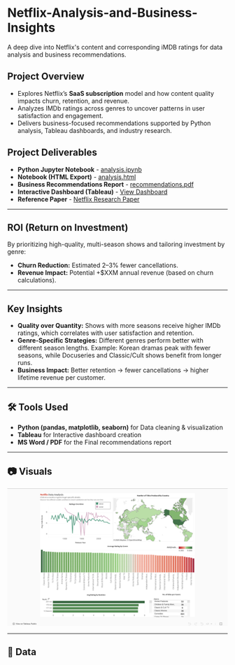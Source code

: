 # Netflix-Analysis-and-Business-Insights
A deep dive into Netflix's content and corresponding iMDB ratings for data analysis and business recommendations. 

## Project Overview

-  Explores Netflix’s **SaaS subscription** model and how content quality impacts churn, retention, and revenue.  
- Analyzes IMDb ratings across genres to uncover patterns in user satisfaction and engagement.  
-  Delivers business-focused recommendations supported by Python analysis, Tableau dashboards, and industry research.


  ## Project Deliverables
  
- **Python Jupyter Notebook** - [analysis.ipynb](notebooks/Netflix_Portifolio.ipynb)  
- **Notebook (HTML Export)** - [analysis.html](notebooks/Netflix_Portifolio.html)  
- **Business Recommendations Report** - [recommendations.pdf](reports/recommendation.pdf)  
- **Interactive Dashboard (Tableau)** - [View Dashboard](https://public.tableau.com/shared/M2N53BDWP?:display_count=n&:origin=viz_share_link)  
- **Reference Paper** - [Netflix Research Paper](reports/paper)  


---

##  ROI (Return on Investment)  

By prioritizing high-quality, multi-season shows and tailoring investment by genre:  
- **Churn Reduction:** Estimated 2–3% fewer cancellations.  
- **Revenue Impact:** Potential +$XXM annual revenue (based on churn calculations).  

---

##  Key Insights  

- **Quality over Quantity:** Shows with more seasons receive higher IMDb ratings, which correlates with user satisfaction and retention.  
- **Genre-Specific Strategies:** Different genres perform better with different season lengths. Example: Korean dramas peak with fewer seasons, while Docuseries and Classic/Cult shows benefit from longer runs.  
- **Business Impact:** Better retention → fewer cancellations → higher lifetime revenue per customer.  

---

## 🛠️ Tools Used  

- **Python (pandas, matplotlib, seaborn)** for Data cleaning & visualization  
- **Tableau** for Interactive dashboard creation  
- **MS Word / PDF** for the Final recommendations report  

---

## 📷 Visuals  

![Dashboard Screenshot](visuals/Dashboard.png)  

---

## 📂 Data


